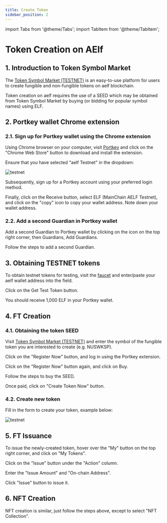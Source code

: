 ```yaml
---
title: Create Token
sidebar_position: 2
---
```


import Tabs from '@theme/Tabs';
import TabItem from '@theme/TabItem';

# Token Creation on AElf

## 1. Introduction to Token Symbol Market

The [Token Symbol Market (TESTNET)](https://test.eforest.finance/symbolmarket) is an easy-to-use platform for users to create fungible and non-fungible tokens on aelf blockchain.

Token creation on aelf requires the use of a SEED which may be obtained from Token Symbol Market by buying (or bidding for popular symbol names) using ELF.

## 2. Portkey wallet Chrome extension

### 2.1. Sign up for Portkey wallet using the Chrome extension

Using Chrome browser on your computer, visit [Portkey](https://portkey.finance/download) and click on the "Chrome Web Store" button to download and install the extension.

Ensure that you have selected "aelf Testnet" in the dropdown:

![testnet](/img/portkey-signup-testnet.png)

Subsequently, sign up for a Portkey account using your preferred login method.

Finally, click on the Receive button, select ELF (MainChain AELF Testnet), and click on the "copy" icon to copy your wallet address. Note down your wallet address.

### 2.2. Add a second Guardian in Portkey wallet

Add a second Guardian to Portkey wallet by clicking on the icon on the top right corner, then Guardians, Add Guardians.

Follow the steps to add a second Guardian.

## 3. Obtaining TESTNET tokens

To obtain testnet tokens for testing, visit the [faucet](https://testnet-faucet.aelf.io/) and enter/paste your aelf wallet address into the field.

Click on the Get Test Token button.

You should receive 1,000 ELF in your Portkey wallet.

## 4. FT Creation

### 4.1. Obtaining the token SEED

Visit [Token Symbol Market (TESTNET)](https://test.eforest.finance/symbolmarket) and enter the symbol of the fungible token you are interested to create (e.g. NUSWKSP).

Click on the "Register Now" button, and log in using the Portkey extension.

Click on the "Register Now" button again, and click on Buy.

Follow the steps to buy the SEED.

Once paid, click on "Create Token Now" button.

### 4.2. Create new token

Fill in the form to create your token, example below:

![testnet](/img/create-token.png)

## 5. FT Issuance

To issue the newly-created token, hover over the "My" button on the top right corner, and click on "My Tokens".

Click on the "Issue" button under the "Action" column.

Enter the "Issue Amount" and "On-chain Address".

Click "Issue" button to issue it.

## 6. NFT Creation

NFT creation is similar, just follow the steps above, except to select "NFT Collection".
